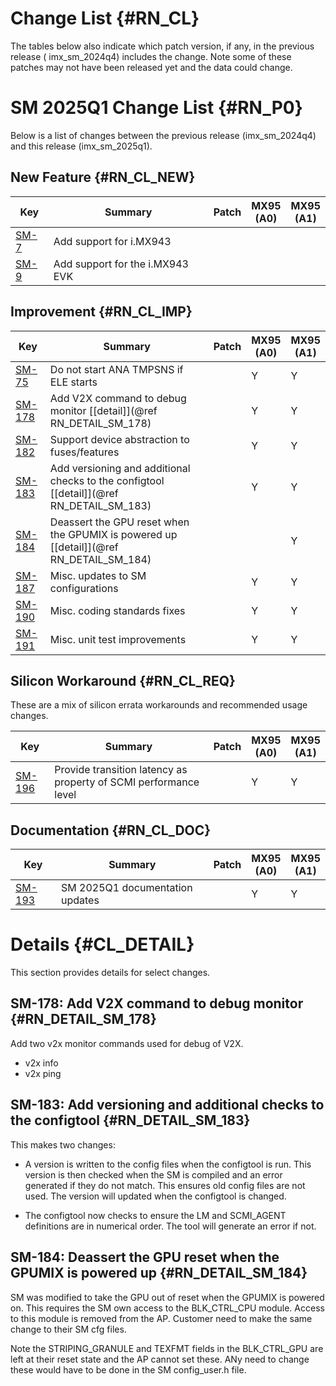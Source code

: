 Change List {#RN_CL}
===========

The tables below also indicate which patch version, if any, in the previous release (
imx_sm_2024q4) includes the change. Note some of these patches may not have been released yet and
the data could change.

SM 2025Q1 Change List {#RN_P0}
====================================

Below is a list of changes between the previous release (imx_sm_2024q4) and this release (imx_sm_2025q1).

New Feature {#RN_CL_NEW}
------------

| Key     | Summary                        | Patch | MX95<br> (A0) | MX95<br> (A1) |
|------------|-------------------------------|-------|---|---|
| [SM-7](https://jira.sw.nxp.com/projects/SM/issues/SM-7) | Add support for i.MX943 |   | | |
| [SM-9](https://jira.sw.nxp.com/projects/SM/issues/SM-9) | Add support for the i.MX943 EVK |   | | |

Improvement {#RN_CL_IMP}
------------

| Key     | Summary                        | Patch | MX95<br> (A0) | MX95<br> (A1) |
|------------|-------------------------------|-------|---|---|
| [SM-75](https://jira.sw.nxp.com/projects/SM/issues/SM-75) | Do not start ANA TMPSNS if ELE starts |   | Y | Y |
| [SM-178](https://jira.sw.nxp.com/projects/SM/issues/SM-178) | Add V2X command to debug monitor [[detail]](@ref RN_DETAIL_SM_178) |   | Y | Y |
| [SM-182](https://jira.sw.nxp.com/projects/SM/issues/SM-182) | Support device abstraction to fuses/features |   | Y | Y |
| [SM-183](https://jira.sw.nxp.com/projects/SM/issues/SM-183) | Add versioning and additional checks to the configtool [[detail]](@ref RN_DETAIL_SM_183) |   | Y | Y |
| [SM-184](https://jira.sw.nxp.com/projects/SM/issues/SM-184) | Deassert the GPU reset when the GPUMIX is powered up [[detail]](@ref RN_DETAIL_SM_184) |   | | Y |
| [SM-187](https://jira.sw.nxp.com/projects/SM/issues/SM-187) | Misc. updates to SM configurations |   | Y | Y |
| [SM-190](https://jira.sw.nxp.com/projects/SM/issues/SM-190) | Misc. coding standards fixes |   | Y | Y |
| [SM-191](https://jira.sw.nxp.com/projects/SM/issues/SM-191) | Misc. unit test improvements |   | Y | Y |

Silicon Workaround {#RN_CL_REQ}
------------

These are a mix of silicon errata workarounds and recommended usage changes.

| Key     | Summary                        | Patch | MX95<br> (A0) | MX95<br> (A1) |
|------------|-------------------------------|-------|---|---|
| [SM-196](https://jira.sw.nxp.com/projects/SM/issues/SM-196) | Provide transition latency as property of SCMI performance level |   | Y | Y |

Documentation {#RN_CL_DOC}
------------

| Key     | Summary                        | Patch | MX95<br> (A0) | MX95<br> (A1) |
|------------|-------------------------------|-------|---|---|
| [SM-193](https://jira.sw.nxp.com/projects/SM/issues/SM-193) | SM 2025Q1 documentation updates |   | Y | Y |

Details {#CL_DETAIL}
=======

This section provides details for select changes.

SM-178: Add V2X command to debug monitor {#RN_DETAIL_SM_178}
----------

Add two v2x monitor commands used for debug of V2X.
- v2x info
- v2x ping

SM-183: Add versioning and additional checks to the configtool {#RN_DETAIL_SM_183}
----------

This makes two changes:

- A version is written to the config files when the configtool is run. This version is then checked when the SM is compiled and an error generated if they do not match. This ensures old config files are not used. The version will updated when the configtool is changed.

- The configtool now checks to ensure the LM and SCMI_AGENT definitions are in numerical order. The tool will generate an error if not.

SM-184: Deassert the GPU reset when the GPUMIX is powered up {#RN_DETAIL_SM_184}
----------

SM was modified to take the GPU out of reset when the GPUMIX is powered on. This requires the SM own access to the BLK_CTRL_CPU module. Access to this module is removed from the AP. Customer need to make the same change to their SM cfg files.

Note the STRIPING_GRANULE and TEXFMT  fields in the BLK_CTRL_GPU are left at their reset state and the AP cannot set these. ANy need to change these would have to be done in the SM config_user.h file.

